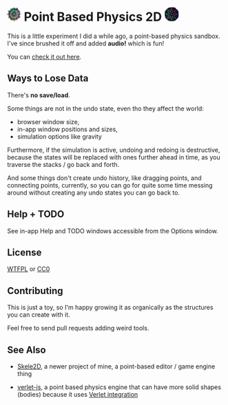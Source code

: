 
# <img src="icon-47x47.png" height="32"> Point Based Physics 2D <img src="icon-48x48.png" height="32">

This is a little experiment I did a while ago, a point-based physics sandbox.  
I've since brushed it off and added **audio!** which is fun!

You can [check it out here](https://1j01.github.io/pbp2d).

## Ways to Lose Data

There's **no save/load**.

Some things are not in the undo state, even tho they affect the world:
- browser window size,
- in-app window positions and sizes,
- simulation options like gravity

Furthermore, if the simulation is active, undoing and redoing is destructive,
because the states will be replaced with ones further ahead in time,
as you traverse the stacks / go back and forth.

And some things don't create undo history, like dragging points, and connecting points, currently,
so you can go for quite some time messing around without creating any undo states you can go back to.

## Help + TODO

See in-app Help and TODO windows accessible from the Options window.

## License

[WTFPL](https://en.wikipedia.org/wiki/WTFPL) or [CC0](https://creativecommons.org/publicdomain/zero/1.0/)

## Contributing

This is just a toy, so I'm happy growing it as organically as the structures you can create with it.

Feel free to send pull requests adding weird tools.

## See Also

* [Skele2D][], a newer project of mine, a point-based editor / game engine thing

* [verlet-js][], a point based physics engine that can have more solid shapes (bodies) because it uses [Verlet integration][]


[Skele2D]: https://github.com/1j01/skele2d
[verlet-js]: https://github.com/subprotocol/verlet-js
[Verlet integration]: https://en.wikipedia.org/wiki/Verlet_integration
